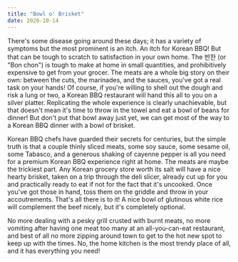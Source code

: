 ```yaml
---
title: "Bowl o' Brisket"
date: 2020-10-14
---
```


There's some disease going around these days; it has a variety of symptoms but the most prominent is an itch. An itch for Korean BBQ! But that can be tough to scratch to satisfaction in your own home. The 반찬 (or "Bon chon") is tough to make at home in small quantities, and prohibitively expensive to get from your grocer. The meats are a whole big story on their own: between the cuts, the marinades, and the sauces, you've got a real task on your hands! Of course, if you're willing to shell out the dough and risk a lung or two, a Korean BBQ restaurant will hand this all to you on a silver platter. Replicating the whole experience is clearly unachievable, but that doesn't mean it's time to throw in the towel and eat a bowl of beans for dinner! But don't put that bowl away just yet, we can get most of the way to a Korean BBQ dinner with a bowl of brisket.

Korean BBQ chefs have guarded their secrets for centuries, but the simple truth is that a couple thinly sliced meats, some soy sauce, some sesame oil, some Tabasco, and a generous shaking of cayenne pepper is all you need for a premium Korean BBQ experience right at home. The meats are maybe the trickiest part. Any Korean grocery store worth its salt will have a nice hearty brisket, taken on a trip through the deli slicer, already cut up for you and practically ready to eat if not for the fact that it's uncooked. Once you've got those in hand, toss them on the griddle and throw in your accoutrements. That's all there is to it! A nice bowl of glutinous white rice will complement the beef nicely, but it's completely optional.

No more dealing with a pesky grill crusted with burnt meats, no more vomiting after having one meat too many at an all-you-can-eat restaurant, and best of all no more zipping around town to get to the hot new spot to keep up with the times. No, the home kitchen is the most trendy place of all, and it has everything you need!